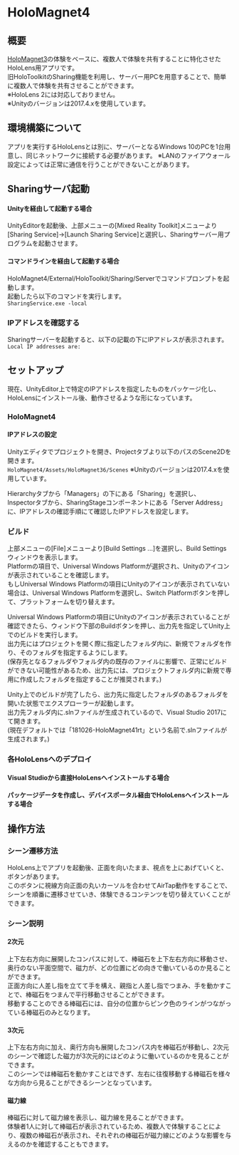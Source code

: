 # HoloMagnet4

## 概要
[HoloMagnet3](https://github.com/feel-physics/HoloMagnet3)の体験をベースに、複数人で体験を共有することに特化させたHoloLens用アプリです。<br>
旧HoloToolkitのSharing機能を利用し、サーバー用PCを用意することで、簡単に複数人で体験を共有させることができます。<br>
※HoloLens 2には対応しておりません。<br>
※Unityのバージョンは2017.4.xを使用しています。<br>

## 環境構築について
アプリを実行するHoloLensとは別に、サーバーとなるWindows 10のPCを1台用意し、同じネットワークに接続する必要があります。
※LANのファイアウォール設定によっては正常に通信を行うことができないことがあります。

## Sharingサーバ起動

#### Unityを経由して起動する場合
UnityEditorを起動後、上部メニューの[Mixed Reality Toolkit]メニューより[Sharing Service]→[Launch Sharing Service]と選択し、Sharingサーバー用プログラムを起動させます。<br>

#### コマンドラインを経由して起動する場合
HoloMagnet4/External/HoloToolkit/Sharing/Serverでコマンドプロンプトを起動します。<br>
起動したら以下のコマンドを実行します。<br>
```SharingService.exe -local```

### IPアドレスを確認する
Sharingサーバーを起動すると、以下の記載の下にIPアドレスが表示されます。<br>
```Local IP addresses are:```

## セットアップ
現在、UnityEditor上で特定のIPアドレスを指定したものをパッケージ化し、HoloLensにインストール後、動作させるような形になっています。<br>

### HoloMagnet4

#### IPアドレスの設定
Unityエディタでプロジェクトを開き、Projectタブより以下のパスのScene2Dを開きます。<br>
```HoloMagnet4/Assets/HoloMagnet36/Scenes```
※Unityのバージョンは2017.4.xを使用しています。<br>

Hierarchyタブから「Managers」の下にある「Sharing」を選択し、<br>
Inspectorタブから、SharingStageコンポーネントにある「Server Address」に、IPアドレスの確認手順にて確認したIPアドレスを設定します。<br>

### ビルド
上部メニューの[File]メニューより[Build Settings ...]を選択し、Build Settingsウィンドウを表示します。<br>
Platformの項目で、Universal Windows Platformが選択され、Unityのアイコンが表示されていることを確認します。<br>
もしUniversal Windows Platformの項目にUnityのアイコンが表示されていない場合は、Universal Windows Platformを選択し、Switch Platformボタンを押して、プラットフォームを切り替えます。<br>

Universal Windows Platformの項目にUnityのアイコンが表示されていることが確認できたら、ウィンドウ下部のBuildボタンを押し、出力先を指定してUnity上でのビルドを実行します。<br>
出力先にはプロジェクトを開く際に指定したフォルダ内に、新規でフォルダを作り、そのフォルダを指定するようにします。<br>
(保存先となるフォルダやフォルダ内の既存のファイルに影響で、正常にビルドができない可能性があるため、出力先には、プロジェクトフォルダ内に新規で専用に作成したフォルダを指定することが推奨されます。)<br>

Unity上でのビルドが完了したら、出力先に指定したフォルダのあるフォルダを開いた状態でエクスプローラーが起動します。<br>
出力先フォルダ内に.slnファイルが生成されているので、Visual Studio 2017にて開きます。<br>
(現在デフォルトでは「181026-HoloMagnet41rt」という名前で.slnファイルが生成されます。)<br>

### 各HoloLensへのデプロイ

#### Visual Studioから直接HoloLensへインストールする場合

#### パッケージデータを作成し、デバイスポータル経由でHoloLensへインストールする場合

## 操作方法

### シーン遷移方法
HoloLens上でアプリを起動後、正面を向いたまま、視点を上にあげていくと、ボタンがあります。<br>
このボタンに視線方向正面の丸いカーソルを合わせてAirTap動作をすることで、シーンを順番に遷移させていき、体験できるコンテンツを切り替えていくことができます。<br>

### シーン説明

#### 2次元
上下左右方向に展開したコンパスに対して、棒磁石を上下左右方向に移動させ、奥行のない平面空間で、磁力が、どの位置にどの向きで働いているのか見ることができます。<br>
正面方向に人差し指を立てて手を構え、親指と人差し指でつまみ、手を動かすことで、棒磁石をつまんで平行移動させることができます。<br>
移動することのできる棒磁石には、自分の位置からピンク色のラインがつながっている棒磁石のみとなります。<br>

#### 3次元
上下左右方向に加え、奥行方向も展開したコンパス内を棒磁石が移動し、2次元のシーンで確認した磁力が3次元的にはどのように働いているのかを見ることができます。<br>
このシーンでは棒磁石を動かすことはできず、左右に往復移動する棒磁石を様々な方向から見ることができるシーンとなっています。<br>

#### 磁力線
棒磁石に対して磁力線を表示し、磁力線を見ることができます。<br>
体験者1人に対して棒磁石が表示されているため、複数人で体験することにより、複数の棒磁石が表示され、それぞれの棒磁石が磁力線にどのような影響を与えるのかを確認することもできます。<br>
